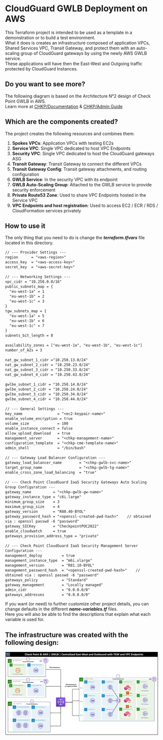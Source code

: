 # CloudGuard GWLB Deployment on AWS
This Terraform project is intended to be used as a template in a demonstration or to build a test environment.  
What it does is creates an infrastructure composed of application VPCs, Shared Services VPC, Transit Gateway, and protect them with an auto-scaling group of CloudGuard gateways by using the newly AWS GWLB service.    
These applications will have then the East-West and Outgoing traffic protected by CloudGuard Instances.    

## Do you want to see more?    
The following diagram is based on the Architecture N°2 design of Check Point GWLB in AWS.    
Learn more at [CHKP/Documentation](https://supportcenter.checkpoint.com/supportcenter/portal?eventSubmit_doGoviewsolutiondetails=&solutionid=sk174447&partition=Basic&product=CloudGuard#Security%20VPC%20+%20TGW) & [CHKP/Admin Guide](https://sc1.checkpoint.com/documents/IaaS/WebAdminGuides/EN/CP_CloudGuard_Network_for_AWS_Gateway_Load_Balancer_Security_VPC_for_Transit_Gateway/Content/Topics-AWS-GWLB-VPC-TGW-DG/Introduction.htm)

## Which are the components created?
The project creates the following resources and combines them:
1. **Spokes VPCs**: Application VPCs with testing EC2s 
2. **Service VPC**: Single VPC dedicated to host VPC Endpoints
3. **Security VPC**: Single VPC dedicated to host the CloudGuard gateways ASG
4. **Transit Gateway**: Transit Gateway to connect the different VPCs
5. **Transit Gateway Config**: Transit gateway attachments, and routing configuration
6. **GWLB Service**: In the security VPC with its endpoint
7. **GWLB Auto-Scaling Group**: Attached to the GWLB service to provide security enforcement
8. **Private Route53 Zone**: Used to share VPC Endpoints hosted in the Service VPC
9. **VPC Endpoints and host registration**: Used to access EC2 / ECR / RDS / CloudFormation services privately

## How to use it
The only thing that you need to do is change **<values>** the __*terraform.tfvars*__ file located in this directory.

```hcl
// --- Provider Settings ---
region      = "<aws-region>" 
access_key  = "<aws-access-key>"
secret_key  = "<aws-secret-key>"

// --- Networking Settings ---
vpc_cidr = "10.250.0.0/16"
public_subnets_map = {
  "eu-west-1a" = 1
  "eu-west-1b" = 2
  "eu-west-1c" = 3
}
tgw_subnets_map = {
  "eu-west-1a" = 5
  "eu-west-1b" = 6
  "eu-west-1c" = 7
}
subnets_bit_length = 8

availability_zones = ["eu-west-1a", "eu-west-1b", "eu-west-1c"]
number_of_AZs = 3

nat_gw_subnet_1_cidr ="10.250.13.0/24"
nat_gw_subnet_2_cidr = "10.250.23.0/24"
nat_gw_subnet_3_cidr = "10.250.33.0/24"
nat_gw_subnet_4_cidr = "10.250.43.0/24"

gwlbe_subnet_1_cidr = "10.250.14.0/24"
gwlbe_subnet_2_cidr = "10.250.24.0/24"
gwlbe_subnet_3_cidr = "10.250.34.0/24"
gwlbe_subnet_4_cidr = "10.250.44.0/24"

// --- General Settings ---
key_name                = "<ec2-keypair-name>"
enable_volume_encryption = true
volume_size             = 100
enable_instance_connect = false
allow_upload_download   = true
management_server       = "<chkp-management-name>"
configuration_template  = "<chkp-cme-template-name>"
admin_shell             = "/bin/bash"

// --- Gateway Load Balancer Configuration ---
gateway_load_balancer_name        = "<chkp-gwlb-svc-name>"
target_group_name                 = "<chkp-gwlb-tg-name>"
enable_cross_zone_load_balancing  = "true"

// --- Check Point CloudGuard IaaS Security Gateways Auto Scaling Group Configuration ---
gateway_name          = "<chkp-gwlb-gw-name>"
gateway_instance_type = "c6i.large"
minimum_group_size    = 3
maximum_group_size    = 4
gateway_version       = "R80.40-BYOL"
gateway_password_hash = "<openssl-created-pwd-hash>"    // obtained via : openssl passwd -6 "password"
gateway_SICKey        = "CheckpointPOC2022"
enable_cloudwatch     = true
gateways_provision_address_type = "private"

// --- Check Point CloudGuard IaaS Security Management Server Configuration ---
management_deploy         = true
management_instance_type  = "m6i.xlarge"
management_version        = "R81.10-BYOL"
management_password_hash  = "<openssl-created-pwd-hash>"    // obtained via : openssl passwd -6 "password"
gateways_policy           = "Standard"
gateway_management        = "Locally managed"
admin_cidr                = "0.0.0.0/0"
gateways_addresses        = "0.0.0.0/0"
```
If you want (or need) to further customize other project details, you can change defaults in the different __*name-variables.tf*__ files.   
Here you will also be able to find the descriptions that explain what each variable is used for.

## The infrastructure was created with the following design:
![Architectural Design](/zimages/gwlb-centralized-design.jpg)
